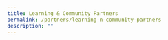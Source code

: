 ```yaml
---
title: Learning & Community Partners
permalink: /partners/learning-n-community-partners
description: ""
---
```

